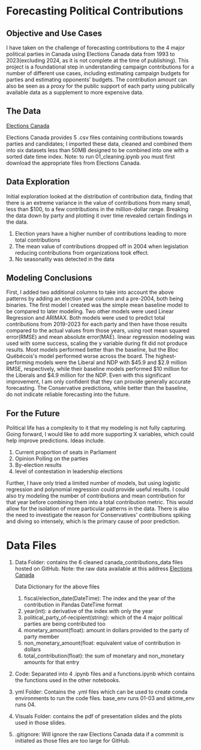 # Forecasting Political Contributions

## Objective and Use Cases

I have taken on the challenge of forecasting contributions to the 4 major political parties in Canada using Elections Canada data from 1993 to 2023(excluding 2024, as it is not complete at the time of publishing). This project is a foundational step in understanding campaign contributions for a number of different use cases, including estimating campaign budgets for parties and estimating opponents' budgets. The contribution amount can also be seen as a proxy for the public support of each party using publically available data as a supplement to more expensive data.  

## The Data
[Elections Canada](https://www.elections.ca/content.aspx?section=fin&dir=oda&document=index&lang=e) 

Elections Canada provides 5 .csv files containing contributions towards parties and candidates; I imported these data, cleaned and combined them into six datasets less than 50MB designed to be combined into one with a sorted date time index. Note: to run 01_cleaning.ipynb you must first download the appropriate files from Elections Canada. 

## Data Exploration

Initial exploration looked at the distribution of contribution data, finding that there is an extreme variance in the value of contributions from many small, less than $100, to a few contributions in the million-dollar range. Breaking the data down by party and plotting it over time revealed certain findings in the data.

1. Election years have a higher number of contributions leading to more total contributions
2. The mean value of contributions dropped off in 2004 when legislation reducing contributions from organizations took effect.
3. No seasonality was detected in the data  

## Modeling Conclusions

First, I added two additional columns to take into account the above patterns by adding an election year column and a pre-2004, both being binaries. The first model I created was the simple mean baseline model to be compared to later modeling. Two other models were used Linear Regression and ARIMAX. Both models were used to predict total contributions from 2019-2023 for each party and then have those results compared to the actual values from those years, using root mean squared error(RMSE) and mean absolute error(MAE). linear regression modeling was used with some success, scaling the y variable during fit did not produce results. Most models performed better than the baseline, but the Bloc Québécois's model performed worse across the board. The highest-performing models were the Liberal and NDP with $45.9 and $2.9 million RMSE, respectively, while their baseline models performed $10 million for the Liberals and $4.9 million for the NDP. Even with this significant improvement, I am only confident that they can provide generally accurate forecasting. The Conservative predictions, while better than the baseline, do not indicate reliable forecasting into the future. 

## For the Future

Political life has a complexity to it that my modeling is not fully capturing. Going forward, I would like to add more supporting X variables, which could help improve predictions. Ideas include.

1. Current proportion of seats in Parliament
2. Opinion Polling on the parties
3. By-election results
4. level of contestation in leadership elections

Further, I have only tried a limited number of models, but using logistic regression and polynomial regression could provide useful results. I could also try modeling the number of contributions and mean contribution for that year before combining them into a total contribution metric. This would allow for the isolation of more particular patterns in the data. There is also the need to investigate the reason for Conservatives' contributions spiking and diving so intensely, which is the primary cause of poor prediction.  

# Data Files

1. Data Folder: contains the 6 cleaned canada_contributions_data files hosted on GitHub. Note: the raw data available at this address [Elections Canada](https://www.elections.ca/content.aspx?section=fin&dir=oda&document=index&lang=e)

   Data Dictionary for the above files

   1. fiscal/election_date(DateTime): The index and the year of the contribution in Pandas DateTime format
   2. year(int): a derivative of the index with only the year
   3. political_party_of-recipient(string): which of the 4 major political parties are being contributed too
   4. monetary_amount(float): amount in dollars provided to the party of party member
   5. non_monetary_amount(float: equivalent value of contribution in dollars
   6. total_contribution(float): the sum of monetary and non_monetary amounts for that entry
   
3. Code: Separated into 4 .ipynb files and a functions.ipynb which contains the functions used in the other notebooks.  
4. yml Folder: Contains the .yml files which can be used to create conda environments to run the code files. base_env runs 01-03 and sktime_env runs 04.
5. Visuals Folder: contains the pdf of presentation slides and the plots used in those slides.
6. .gitignore: Will ignore the raw Elections Canada data if a commmit is initiated as those files are too large for GitHub. 



